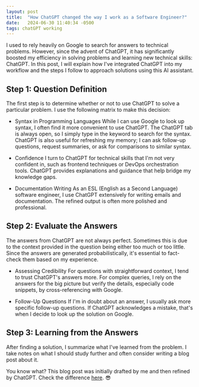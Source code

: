 ```yaml
---
layout: post
title:  "How ChatGPT changed the way I work as a Software Engineer?"
date:   2024-06-30 11:40:34 -0500
tags: chatGPT working
---
```


I used to rely heavily on Google to search for answers to technical problems. However, since the advent of ChatGPT, it has significantly boosted my efficiency in solving problems and learning new technical skills: ChatGPT. In this post, I will explain how I've integrated ChatGPT into my workflow and the steps I follow to approach solutions using this AI assistant.

## Step 1: Question Definition
The first step is to determine whether or not to use ChatGPT to solve a particular problem. I use the following matrix to make this decision:

* Syntax in Programming Languages
While I can use Google to look up syntax, I often find it more convenient to use ChatGPT. The ChatGPT tab is always open, so I simply type in the keyword to search for the syntax. ChatGPT is also useful for refreshing my memory; I can ask follow-up questions, request summaries, or ask for comparisons to similar syntax.

* Confidence
I turn to ChatGPT for technical skills that I'm not very confident in, such as frontend techniques or DevOps orchestration tools. ChatGPT provides explanations and guidance that help bridge my knowledge gaps.

* Documentation Writing
As an ESL (English as a Second Language) software engineer, I use ChatGPT extensively for writing emails and documentation. The refined output is often more polished and professional.

## Step 2: Evaluate the Answers
The answers from ChatGPT are not always perfect. Sometimes this is due to the context provided in the question being either too much or too little. Since the answers are generated probabilistically, it's essential to fact-check them based on my experience.

* Assessing Credibility
For questions with straightforward context, I tend to trust ChatGPT's answers more. For complex queries, I rely on the answers for the big picture but verify the details, especially code snippets, by cross-referencing with Google.

* Follow-Up Questions
If I'm in doubt about an answer, I usually ask more specific follow-up questions. If ChatGPT acknowledges a mistake, that's when I decide to look up the solution on Google.

## Step 3: Learning from the Answers
After finding a solution, I summarize what I've learned from the problem. I take notes on what I should study further and often consider writing a blog post about it.

You know what? This blog post was initially drafted by me and then refined by ChatGPT. Check the difference [here](https://github.com/bjchris32/bjchris32.github.io/commit/812bb50aea29ad072c257eec7a1fbbc219440ddf). 😎
